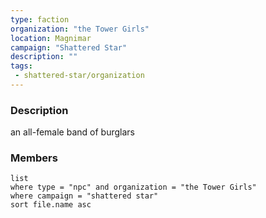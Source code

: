 ```yaml
---
type: faction
organization: "the Tower Girls"
location: Magnimar
campaign: "Shattered Star"
description: ""
tags:
 - shattered-star/organization
---
```

### Description
an all-female band of burglars

### Members
```dataview 
list
where type = "npc" and organization = "the Tower Girls"
where campaign = "shattered star"
sort file.name asc 
``` 
